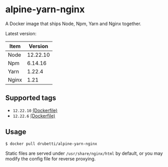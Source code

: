 # alpine-yarn-nginx

A Docker image that ships Node, Npm, Yarn and Nginx together.

Latest version:

| Item  | Version  |
|-------|----------|
| Node  | 12.22.10 |
| Npm   | 6.14.16  |
| Yarn  | 1.22.4   |
| Nginx | 1.21     | 

## Supported tags
* `12.22.10` [(Dockerfile)](https://github.com/drubetti/alpine-yarn-nginx/blob/12.22.10/Dockerfile)
* `12.22.6` [(Dockerfile)](https://github.com/drubetti/alpine-yarn-nginx/blob/12.22.6/Dockerfile)

## Usage

`$ docker pull drubetti/alpine-yarn-nginx`

Static files are served under `/usr/share/nginx/html` by default, or you may modify the config file for reverse proxying.
